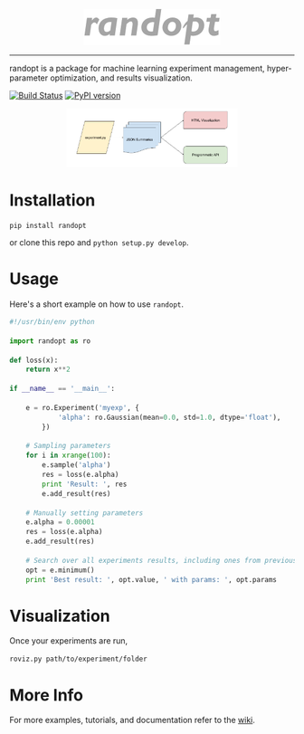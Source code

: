 <p align="center"><img src="./assets/images/logo.png" /></p>

--------------------------------------------------------------------------------

randopt is a package for machine learning experiment management, hyper-parameter optimization, and results visualization.

[![Build Status](https://travis-ci.org/seba-1511/randopt.svg?branch=master)](https://travis-ci.org/seba-1511/randopt)
[![PyPI version](https://badge.fury.io/py/randopt.svg)](https://badge.fury.io/py/randopt)

<p align="center"><img width="60%" src="assets/images/pipeline.png" /></p>

# Installation

```shell
pip install randopt
```
or clone this repo and `python setup.py develop`.

# Usage
Here's a short example on how to use `randopt`.

```python
#!/usr/bin/env python

import randopt as ro

def loss(x):
    return x**2

if __name__ == '__main__':

    e = ro.Experiment('myexp', {
            'alpha': ro.Gaussian(mean=0.0, std=1.0, dtype='float'),
        })

    # Sampling parameters
    for i in xrange(100):
        e.sample('alpha')
        res = loss(e.alpha)
        print 'Result: ', res
        e.add_result(res)

    # Manually setting parameters
    e.alpha = 0.00001
    res = loss(e.alpha)
    e.add_result(res)

    # Search over all experiments results, including ones from previous runs
    opt = e.minimum()
    print 'Best result: ', opt.value, ' with params: ', opt.params
```

# Visualization

Once your experiments are run, 

`roviz.py path/to/experiment/folder`

# More Info

For more examples, tutorials, and documentation refer to the [wiki](https://github.com/seba-1511/randopt/wiki).


